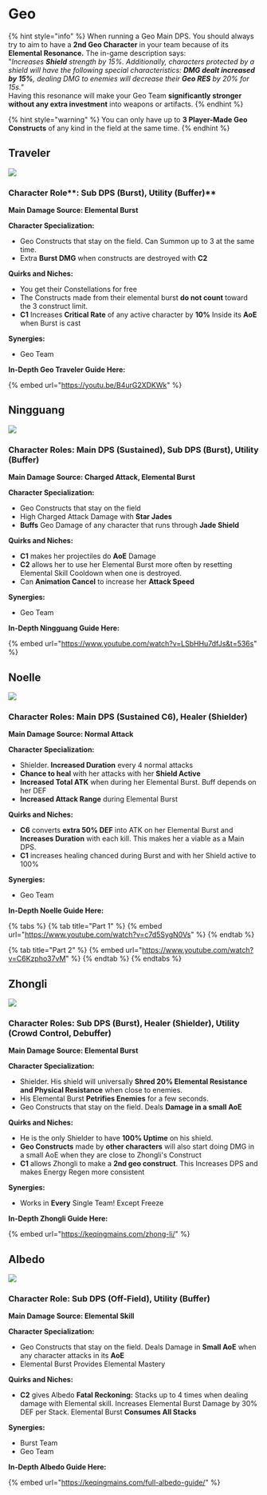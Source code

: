 # Geo

{% hint style="info" %}
When running a Geo Main DPS. You should always try to aim to have a **2nd Geo Character** in your team because of its **Elemental Resonance.** The in-game description says:  
"_Increases **Shield** strength by 15%. Additionally, characters protected by a shield will have the following special characteristics: **DMG dealt increased by 15%**, dealing DMG to enemies will decrease their **Geo RES** by 20% for 15s."_  
Having this resonance will make your Geo Team **significantly stronger without any extra investment** into weapons or artifacts.
{% endhint %}

{% hint style="warning" %}
You can only have up to **3 Player-Made Geo Constructs** of any kind in the field at the same time.
{% endhint %}

## Traveler

![](../.gitbook/assets/character_traveler_portrait.png)

### Character Role**: Sub DPS \(Burst\), Utility \(Buffer\)**

**Main Damage Source: Elemental Burst**

**Character Specialization:**

* Geo Constructs that stay on the field. Can Summon up to 3 at the same time.
* Extra **Burst DMG** when constructs are destroyed with **C2**

**Quirks and Niches:**

* You get their Constellations for free
* The Constructs made from their elemental burst **do not count** toward the 3 construct limit.
* **C1** Increases **Critical Rate** of any active character by **10%** Inside its **AoE** when Burst is cast

**Synergies:**

* Geo Team

**In-Depth Geo Traveler Guide Here:**

{% embed url="https://youtu.be/B4urG2XDKWk" %}

## **Ningguang**

![](../.gitbook/assets/character_ningguang_portrait.png)

### Character Roles: Main DPS \(Sustained\), Sub DPS \(Burst\)**, Utility \(Buffer\)**

**Main Damage Source: Charged Attack, Elemental Burst**

**Character Specialization:**

* Geo Constructs that stay on the field
* High Charged Attack Damage with **Star Jades**
* **Buffs** Geo Damage of any character that runs through **Jade Shield**

**Quirks and Niches:**

* **C1** makes her projectiles do **AoE** Damage
* **C2** allows her to use her Elemental Burst more often by resetting Elemental Skill Cooldown when one is destroyed.
* Can **Animation Cancel** to increase her **Attack Speed**

**Synergies:**

* Geo Team

**In-Depth Ningguang Guide Here:**

{% embed url="https://www.youtube.com/watch?v=LSbHHu7dfJs&t=536s" %}

## **Noelle**

![](../.gitbook/assets/character_noelle_portrait.png)

### Character Roles: Main DPS \(Sustained C6\), Healer \(Shielder\)

**Main Damage Source: Normal Attack**

**Character Specialization:**

* Shielder. **Increased Duration** every 4 normal attacks
* **Chance to heal** with her attacks with her **Shield Active**
* **Increased Total ATK** when during her Elemental Burst. Buff depends on her DEF
* **Increased Attack Range** during Elemental Burst

**Quirks and Niches:**

* **C6** converts **extra 50% DEF** into ATK on her Elemental Burst and **Increases Duration** with each kill. This makes her a viable as a Main DPS.
* **C1** increases healing chanced during Burst and with her Shield active to 100%

**Synergies:**

* Geo Team

**In-Depth Noelle Guide Here:**

{% tabs %}
{% tab title="Part 1" %}
{% embed url="https://www.youtube.com/watch?v=c7d5SygN0Vs" %}
{% endtab %}

{% tab title="Part 2" %}
{% embed url="https://www.youtube.com/watch?v=C6Kzpho37vM" %}
{% endtab %}
{% endtabs %}

## Zhongli

![](../.gitbook/assets/character_zhongli_portrait.png)

### Character Roles: Sub DPS \(Burst\), Healer \(Shielder\), Utility \(Crowd Control, Debuffer\)

**Main Damage Source: Elemental Burst**

**Character Specialization:**

* Shielder. His shield will universally **Shred 20% Elemental Resistance and Physical Resistance** when close to enemies.
* His Elemental Burst **Petrifies Enemies** for a few seconds.
* Geo Constructs that stay on the field. Deals **Damage in a small AoE**

**Quirks and Niches:**

* He is the only Shielder to have **100% Uptime** on his shield.
* **Geo Constructs** made by **other characters** will also start doing DMG in a small AoE when they are close to Zhongli's Construct
* **C1** allows Zhongli to make a **2nd geo construct**. This Increases DPS and makes Energy Regen more consistent

**Synergies:**

* Works in **Every** Single Team! Except Freeze

**In-Depth Zhongli Guide Here:**

{% embed url="https://keqingmains.com/zhong-li/" %}

## **Albedo**

![](../.gitbook/assets/character_albedo_portrait.png)

### Character Role: Sub DPS \(Off-Field\)**, Utility \(Buffer\)**

**Main Damage Source: Elemental Skill**

**Character Specialization:**

* Geo Constructs that stay on the field. Deals Damage in **Small AoE** when any character attacks in its **AoE**
* Elemental Burst Provides Elemental Mastery

**Quirks and Niches:**

* **C2** gives Albedo **Fatal Reckoning:** Stacks up to 4 times when dealing damage with Elemental skill. Increases Elemental Burst Damage by 30% DEF per Stack. Elemental Burst **Consumes All Stacks**

**Synergies:**

* Burst Team
* Geo Team

**In-Depth Albedo Guide Here:**

{% embed url="https://keqingmains.com/full-albedo-guide/" %}

